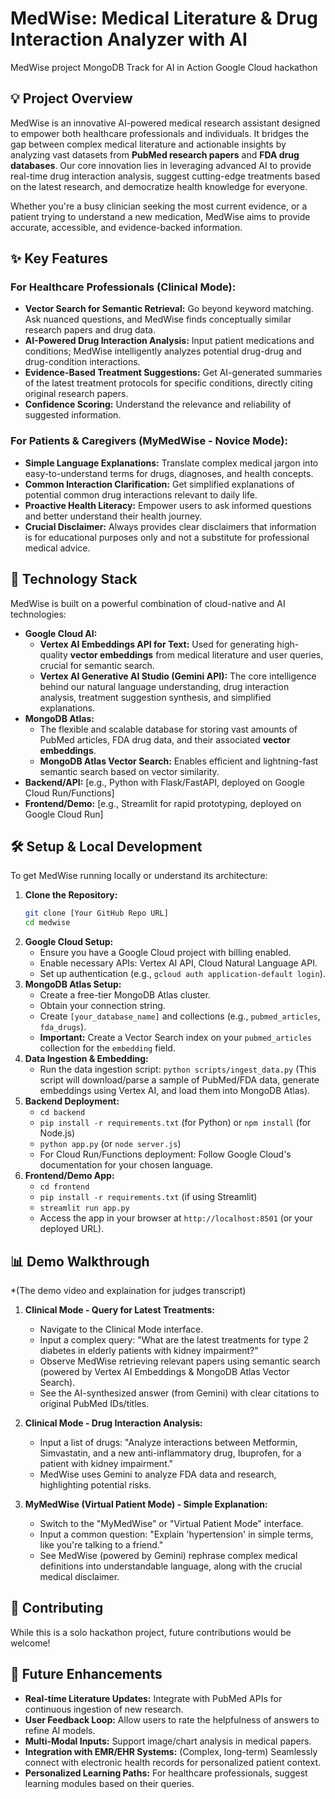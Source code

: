 # MedWise: Medical Literature & Drug Interaction Analyzer with AI
MedWise project MongoDB Track for AI in Action Google Cloud hackathon


## 💡 Project Overview
MedWise is an innovative AI-powered medical research assistant designed to empower both healthcare professionals and individuals. It bridges the gap between complex medical literature and actionable insights by analyzing vast datasets from **PubMed research papers** and **FDA drug databases**. Our core innovation lies in leveraging advanced AI to provide real-time drug interaction analysis, suggest cutting-edge treatments based on the latest research, and democratize health knowledge for everyone.

Whether you're a busy clinician seeking the most current evidence, or a patient trying to understand a new medication, MedWise aims to provide accurate, accessible, and evidence-backed information.

## ✨ Key Features

### For Healthcare Professionals (Clinical Mode):
* **Vector Search for Semantic Retrieval:** Go beyond keyword matching. Ask nuanced questions, and MedWise finds conceptually similar research papers and drug data.
* **AI-Powered Drug Interaction Analysis:** Input patient medications and conditions; MedWise intelligently analyzes potential drug-drug and drug-condition interactions.
* **Evidence-Based Treatment Suggestions:** Get AI-generated summaries of the latest treatment protocols for specific conditions, directly citing original research papers.
* **Confidence Scoring:** Understand the relevance and reliability of suggested information.

### For Patients & Caregivers (MyMedWise - Novice Mode):
* **Simple Language Explanations:** Translate complex medical jargon into easy-to-understand terms for drugs, diagnoses, and health concepts.
* **Common Interaction Clarification:** Get simplified explanations of potential common drug interactions relevant to daily life.
* **Proactive Health Literacy:** Empower users to ask informed questions and better understand their health journey.
* **Crucial Disclaimer:** Always provides clear disclaimers that information is for educational purposes only and not a substitute for professional medical advice.

## 🚀 Technology Stack

MedWise is built on a powerful combination of cloud-native and AI technologies:

* **Google Cloud AI:**
    * **Vertex AI Embeddings API for Text:** Used for generating high-quality **vector embeddings** from medical literature and user queries, crucial for semantic search.
    * **Vertex AI Generative AI Studio (Gemini API):** The core intelligence behind our natural language understanding, drug interaction analysis, treatment suggestion synthesis, and simplified explanations.
* **MongoDB Atlas:**
    * The flexible and scalable database for storing vast amounts of PubMed articles, FDA drug data, and their associated **vector embeddings**.
    * **MongoDB Atlas Vector Search:** Enables efficient and lightning-fast semantic search based on vector similarity.
* **Backend/API:** [e.g., Python with Flask/FastAPI, deployed on Google Cloud Run/Functions]
* **Frontend/Demo:** [e.g., Streamlit for rapid prototyping, deployed on Google Cloud Run]

## 🛠️ Setup & Local Development

To get MedWise running locally or understand its architecture:

1.  **Clone the Repository:**
    ```bash
    git clone [Your GitHub Repo URL]
    cd medwise
    ```
2.  **Google Cloud Setup:**
    * Ensure you have a Google Cloud project with billing enabled.
    * Enable necessary APIs: Vertex AI API, Cloud Natural Language API.
    * Set up authentication (e.g., `gcloud auth application-default login`).
3.  **MongoDB Atlas Setup:**
    * Create a free-tier MongoDB Atlas cluster.
    * Obtain your connection string.
    * Create `[your_database_name]` and collections (e.g., `pubmed_articles`, `fda_drugs`).
    * **Important:** Create a Vector Search index on your `pubmed_articles` collection for the `embedding` field.
4.  **Data Ingestion & Embedding:**
    * Run the data ingestion script: `python scripts/ingest_data.py` (This script will download/parse a sample of PubMed/FDA data, generate embeddings using Vertex AI, and load them into MongoDB Atlas).
5.  **Backend Deployment:**
    * `cd backend`
    * `pip install -r requirements.txt` (for Python) or `npm install` (for Node.js)
    * `python app.py` (or `node server.js`)
    * For Cloud Run/Functions deployment: Follow Google Cloud's documentation for your chosen language.
6.  **Frontend/Demo App:**
    * `cd frontend`
    * `pip install -r requirements.txt` (if using Streamlit)
    * `streamlit run app.py`
    * Access the app in your browser at `http://localhost:8501` (or your deployed URL).

## 📊 Demo Walkthrough

*(The demo video and explaination for judges transcript)

1.  **Clinical Mode - Query for Latest Treatments:**
    * Navigate to the Clinical Mode interface.
    * Input a complex query: "What are the latest treatments for type 2 diabetes in elderly patients with kidney impairment?"
    * Observe MedWise retrieving relevant papers using semantic search (powered by Vertex AI Embeddings & MongoDB Atlas Vector Search).
    * See the AI-synthesized answer (from Gemini) with clear citations to original PubMed IDs/titles.

2.  **Clinical Mode - Drug Interaction Analysis:**
    * Input a list of drugs: "Analyze interactions between Metformin, Simvastatin, and a new anti-inflammatory drug, Ibuprofen, for a patient with kidney impairment."
    * MedWise uses Gemini to analyze FDA data and research, highlighting potential risks.

3.  **MyMedWise (Virtual Patient Mode) - Simple Explanation:**
    * Switch to the "MyMedWise" or "Virtual Patient Mode" interface.
    * Input a common question: "Explain 'hypertension' in simple terms, like you're talking to a friend."
    * See MedWise (powered by Gemini) rephrase complex medical definitions into understandable language, along with the crucial medical disclaimer.

## 🤝 Contributing
While this is a solo hackathon project, future contributions would be welcome!

## 🚀 Future Enhancements

* **Real-time Literature Updates:** Integrate with PubMed APIs for continuous ingestion of new research.
* **User Feedback Loop:** Allow users to rate the helpfulness of answers to refine AI models.
* **Multi-Modal Inputs:** Support image/chart analysis in medical papers.
* **Integration with EMR/EHR Systems:** (Complex, long-term) Seamlessly connect with electronic health records for personalized patient context.
* **Personalized Learning Paths:** For healthcare professionals, suggest learning modules based on their queries.
